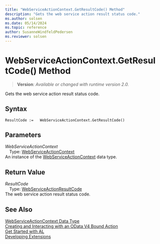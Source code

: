 ```yaml
---
title: "WebServiceActionContext.GetResultCode() Method"
description: "Gets the web service action result status code."
ms.author: solsen
ms.date: 05/14/2024
ms.topic: reference
author: SusanneWindfeldPedersen
ms.reviewer: solsen
---
```

[//]: # (START>DO_NOT_EDIT)
[//]: # (IMPORTANT:Do not edit any of the content between here and the END>DO_NOT_EDIT.)
[//]: # (Any modifications should be made in the .xml files in the ModernDev repo.)
# WebServiceActionContext.GetResultCode() Method
> **Version**: _Available or changed with runtime version 2.0._

Gets the web service action result status code.


## Syntax
```AL
ResultCode :=   WebServiceActionContext.GetResultCode()
```
## Parameters
*WebServiceActionContext*  
&emsp;Type: [WebServiceActionContext](webserviceactioncontext-data-type.md)  
An instance of the [WebServiceActionContext](webserviceactioncontext-data-type.md) data type.  

## Return Value
*ResultCode*  
&emsp;Type: [WebServiceActionResultCode](../webserviceactionresultcode/webserviceactionresultcode-option.md)  
The web service action result status code.


[//]: # (IMPORTANT: END>DO_NOT_EDIT)

## See Also
[WebServiceActionContext Data Type](webserviceactioncontext-data-type.md)  
[Creating and Interacting with an OData V4 Bound Action](../../devenv-creating-and-interacting-with-odatav4-bound-action.md)  
[Get Started with AL](../../devenv-get-started.md)  
[Developing Extensions](../../devenv-dev-overview.md)